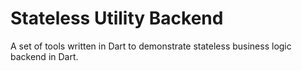 # Stateless Utility Backend

A set of tools written in Dart to demonstrate stateless business logic backend
in Dart.
